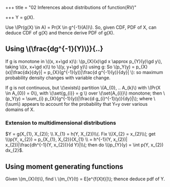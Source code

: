 +++
title = "02 Inferences about distributions of function(RV)"

+++
Y = g(X).

Use \\(Pr(g(X) \in A) = Pr(X \in g^{-1}(A))\\). So, given CDF, PDF of X, can deduce CDF of g(X) and thence derive PDF of g(X).

## Using \\(\frac{dg^{-1}(Y)\\)}{..}
If g is monotone in \\((x, x+\gd x)\\): \\(p_{X}(x)\gd x \approx p_{Y}(y)\gd y\\), taking \\((x, x+\gd x)\\) to \\((y, y+\gd y)\\) using g: So \\(p_Y(y) = p_{X}(x)|\frac{dx}{dy}| = p_{X}(g^{-1}(y))|\frac{d g^{-1}(y)}{dy}| \\): so maximum probability density changes with variable change.

If g is not continuous, but \\(\exists\\) partition \\(A_{0}, .. A_{k}\\) with \\(Pr(X \in A_{0}) = 0\\), with \\(\set{g_{i}} = g \\) over \\(\set{A_{i}}\\) monotone; then \\(p_Y(y) = \sum_{i} p_{X}(g^{-1}(y))|\frac{d g_{i}^{-1}(y)}{dy}|\\); where \\(\sum\\) appears to account for the probability that Y=y over various domains of X.

### Extension to multidimensional distributions
$Y = g(X_{1}, X_{2}); \\
X_{1} = h(Y, X_{2})\\(. Fix \\)X_{2} = x_{2}\\(; get \\)p(Y, x_{2}) = p_{X_{1}, X_{2}}(X_{1} \\
= h^{-1}(Y, x_{2})| x_{2})|\frac{dh^{-1}(Y, x_{2})}{d Y}|\\(; then do \\)p_{Y}(y) = \int p(Y, x_{2}) dx_{2}$.

## Using moment generating functions
Given \\(m_{X}(t)\\), find \\
\\(m_{Y}(t) = E[e^{f(X)t}]\\); thence deduce pdf of Y.

